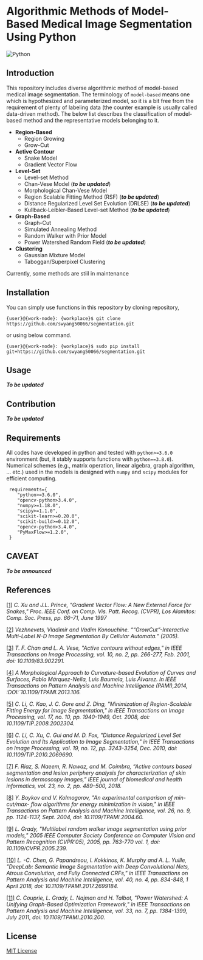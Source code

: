 # Algorithmic Methods of Model-Based Medical Image Segmentation Using Python
![Python](https://img.shields.io/pypi/pyversions/tensorflow.svg?style=plastic)

## Introduction
This repository includes diverse algorithmic method of model-based medical image segmentation. The terminology of `model-based` means one which is hypothesized and parameterized model, so it is a bit free from the requirement of plenty of labeling data (the counter example is usually called data-driven method). The below list describes the classification of model-based method and the representative models belonging to it. 

* **Region-Based**
	* Region Growing
	* Grow-Cut
* **Active Contour**
	* Snake Model 
	* Gradient Vector Flow 
* **Level-Set**
	* Level-set Method 
	* Chan-Vese Model (***to be updated***)
	* Morphological Chan-Vese Model 
	* Region Scalable Fitting Method (RSF) (***to be updated***)
	* Distance Regularized Level Set Evolution (DRLSE) (***to be updated***)
	* Kullback-Leibler-Based Level-set Method (***to be updated***)
* **Graph-Based**
	* Graph-Cut 
	* Simulated Annealing Method 
	* Random Walker with Prior Model 
	* Power Watershed Random Field (***to be updated***)
* **Clustering**
	* Gaussian Mixture Model 
	* Taboggan/Superpixel Clustering 

Currently, some methods are stiil in maintenance 

## Installation
You can simply use functions in this repository by cloning repository,

~~~
{user}@{work-node}: {workplace}$ git clone https://github.com/swyang50066/segmentation.git
~~~

or using below command.

~~~
{user}@{work-node}: {workplace}$ sudo pip install git+https://github.com/swyang50066/segmentation.git 
~~~

## Usage
***To be updated***

## Contribution
***To be updated***

## Requirements
 All codes have developed in python and tested with `python>=3.6.0` environment (but, it stably supports functions with `python==3.8.0`). Numerical schemes (e.g., matrix operation, linear algebra, graph algorithm, ... etc.) used in the models is designed with  `numpy` and `scipy` modules for efficient computing. 
 
```
 requirements={
 	"python>=3.6.0",
 	"opencv-python>3.4.0",
 	"numpy>=1.18.0",
 	"scipy>=1.1.0",
 	"scikit-learn>=0.20.0",
 	"scikit-build>=0.12.0",
 	"opencv-python>3.4.0",
 	"PyMaxFlow>=1.2.0",
 }
```

## CAVEAT
***To be announced***

## References
[[1]](http://iacl.ece.jhu.edu/pubs/p087c.pdf) *C. Xu and J.L. Prince, "Gradient Vector Flow: A New External Force for Snakes," Proc. IEEE Conf. on Comp. Vis. Patt. Recog. (CVPR), Los Alamitos: Comp. Soc. Press, pp. 66–71, June 1997*

[[2]](https://www.graphicon.ru/oldgr/en/publications/text/gc2005vk.pdf)
*Vezhnevets, Vladimir and Vadim Konouchine. ““GrowCut”-Interactive Multi-Label N-D Image Segmentation By Cellular Automata.” (2005).* 

[[3]](https://www.math.ucla.edu/~lvese/PAPERS/IEEEIP2001.pdf) *T. F. Chan and L. A. Vese, "Active contours without edges," in IEEE Transactions on Image Processing, vol. 10, no. 2, pp. 266-277, Feb. 2001, doi: 10.1109/83.902291.*

[[4]](http://www.dia.fi.upm.es/~lbaumela/WEB/publications/pami2013.pdf) *A Morphological Approach to Curvature-based Evolution of Curves and Surfaces, Pablo Márquez-Neila, Luis Baumela, Luis Álvarez. In IEEE Transactions on Pattern Analysis and Machine Intelligence (PAMI),2014, :DOI:`10.1109/TPAMI.2013.106.*

[[5]](https://www.researchgate.net/publication/3328985_Minimization_of_Region-Scalable_Fitting_Energy_for_Image_Segmentation) *C. Li, C. Kao, J. C. Gore and Z. Ding, "Minimization of Region-Scalable Fitting Energy for Image Segmentation," in IEEE Transactions on Image Processing, vol. 17, no. 10, pp. 1940-1949, Oct. 2008, doi: 10.1109/TIP.2008.2002304.*

[[6]](https://www.researchgate.net/publication/224169952_Distance_Regularized_Level_Set_Evolution_and_Its_Application_to_Image_Segmentation) *C. Li, C. Xu, C. Gui and M. D. Fox, "Distance Regularized Level Set Evolution and Its Application to Image Segmentation," in IEEE Transactions on Image Processing, vol. 19, no. 12, pp. 3243-3254, Dec. 2010, doi: 10.1109/TIP.2010.2069690.* 

[[7]](https://www.researchgate.net/publication/324907041_Active_Contours_Based_Segmentation_and_Lesion_Periphery_Analysis_For_Characterization_of_Skin_Lesions_in_Dermoscopy_Images) *F. Riaz, S. Naeem, R. Nawaz, and M. Coimbra, “Active contours based segmentation and lesion periphery analysis for characterization of skin lesions in dermoscopy images,” IEEE journal of biomedical and health informatics, vol. 23, no. 2, pp. 489–500, 2018.*

[[8]](https://cs.uwaterloo.ca/~yboykov/Papers/emmcvpr01.pdf) *Y. Boykov and V. Kolmogorov, "An experimental comparison of min-cut/max- flow algorithms for energy minimization in vision," in IEEE Transactions on Pattern Analysis and Machine Intelligence, vol. 26, no. 9, pp. 1124-1137, Sept. 2004, doi: 10.1109/TPAMI.2004.60.*

[[9]](http://citeseerx.ist.psu.edu/viewdoc/download?doi=10.1.1.118.6898&rep=rep1&type=pdf) *L. Grady, "Multilabel random walker image segmentation using prior models," 2005 IEEE Computer Society Conference on Computer Vision and Pattern Recognition (CVPR'05), 2005, pp. 763-770 vol. 1, doi: 10.1109/CVPR.2005.239.*

[[10]](https://arxiv.org/abs/1606.00915) *L. -C. Chen, G. Papandreou, I. Kokkinos, K. Murphy and A. L. Yuille, "DeepLab: Semantic Image Segmentation with Deep Convolutional Nets, Atrous Convolution, and Fully Connected CRFs," in IEEE Transactions on Pattern Analysis and Machine Intelligence, vol. 40, no. 4, pp. 834-848, 1 April 2018, doi: 10.1109/TPAMI.2017.2699184.*

[[11]](http://citeseerx.ist.psu.edu/viewdoc/download?doi=10.1.1.186.194&rep=rep1&type=pdf) *C. Couprie, L. Grady, L. Najman and H. Talbot, "Power Watershed: A Unifying Graph-Based Optimization Framework," in IEEE Transactions on Pattern Analysis and Machine Intelligence, vol. 33, no. 7, pp. 1384-1399, July 2011, doi: 10.1109/TPAMI.2010.200.*

## License
[MIT License](./LICENSE)

